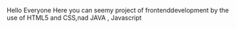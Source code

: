 Hello Everyone Here you can seemy project of frontenddevelopment by the use of HTML5 and CSS,nad JAVA , Javascript 
